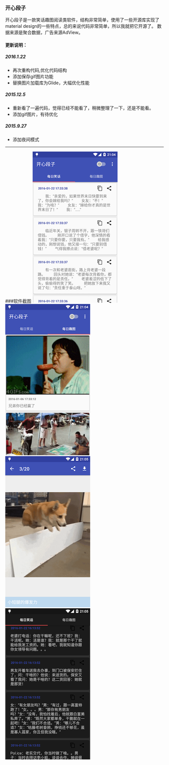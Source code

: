 ### 开心段子
开心段子是一款笑话趣图阅读类软件，结构非常简单，使用了一些开源库实现了material design的一些特点，总的来说代码非常简单，所以我就把它开源了。
数据来源是聚合数据，广告来源AdView。

#### 更新说明：

##### 2016.1.22
- 再次重构代码,优化代码结构
- 添加保存gif图片功能
- 替换图片加载库为Glide，大幅优化性能

##### 2015.12.5
- 重新看了一遍代码，觉得已经不能看了，稍微整理了一下，还是不能看。
- 添加gif图片，有待优化


##### 2015.9.27
- 添加夜间模式




- - - - - - - - - - - - - - - - - - - - - - - - - - - - 


###软件截图
![ScreenShot](screenshorts/onejoke-1.png)
![ScreenShot](screenshorts/onejoke-2.png)
![ScreenShot](screenshorts/onejoke-4.png)
![ScreenShot](screenshorts/onejoke-5.png)
